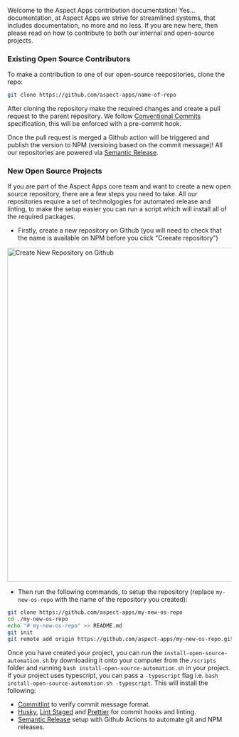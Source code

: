 Welcome to the Aspect Apps contribution documentation! Yes... documentation, at Aspect Apps we strive for streamlined systems, that includes documentation, no more and no less. If you are new here, then please read on how to contribute to both our internal and open-source projects.

### Existing Open Source Contributors

To make a contribution to one of our open-source reepositories, clone the repo:

```sh
git clone https://github.com/aspect-apps/name-of-repo
```

After cloning the repository make the required changes and create a pull request to the parent repository. We follow [Conventional Commits](https://www.conventionalcommits.org/en/v1.0.0/) specification, this will be enforced with a pre-commit hook.

Once the pull request is merged a Github action will be triggered and publish the version to NPM (versioing based on the commit message)! All our repositories are powered via [Semantic Release](https://github.com/semantic-release/semantic-release).

### New Open Source Projects

If you are part of the Aspect Apps core team and want to create a new open source repository, there are a few steps you need to take. All our repositories require a set of technolgogies for automated release and linting, to make the setup easier you can run a script which will install all of the required packages.

- Firstly, create a new repository on Github (you will need to check that the name is available on NPM before you click "Creeate repository")

<img width="751" alt="Create New Repository on Github" src="https://user-images.githubusercontent.com/18139277/121162956-4c66bf00-c846-11eb-91f3-14f0df9178e8.png">

- Then run the following commands, to setup the repository (replace `my-new-os-repo` with the name of the repository you created):

```sh
git clone https://github.com/aspect-apps/my-new-os-repo
cd ./my-new-os-repo
echo "# my-new-os-repo" >> README.md
git init
git remote add origin https://github.com/aspect-apps/my-new-os-repo.git
```

Once you have created your project, you can run the `install-open-source-automation.sh` by downloading it onto your computer from the `/scripts` folder and running `bash install-open-source-automation.sh` in your project. If your project uses typescript, you can pass a `-typescript` flag i.e. `bash install-open-source-automation.sh -typescript`. This will install the following:

- [Commitlint](https://github.com/conventional-changelog/commitlint) to verify commit message format.
- [Husky](https://github.com/typicode/husky), [Lint Staged](https://github.com/okonet/lint-staged) and [Prettier](https://prettier.io/) for commit hooks and linting.
- [Semantic Release](https://github.com/semantic-release/semantic-release) setup with Github Actions to automate git and NPM releases.
